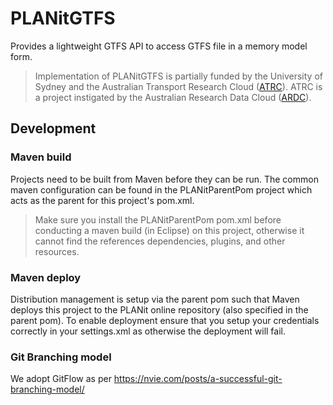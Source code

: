 # PLANitGTFS

Provides a lightweight GTFS API to access GTFS file in a memory model form.

> Implementation of PLANitGTFS is partially funded by the University of Sydney and the Australian Transport Research Cloud ([ATRC](https://ardc.edu.au/project/australian-transport-research-cloud-atrc/)). ATRC is a project instigated by the Australian Research Data Cloud ([ARDC](www.ardc.edu.au)).

## Development

### Maven build 

Projects need to be built from Maven before they can be run. The common maven configuration can be found in the PLANitParentPom project which acts as the parent for this project's pom.xml.

> Make sure you install the PLANitParentPom pom.xml before conducting a maven build (in Eclipse) on this project, otherwise it cannot find the references dependencies, plugins, and other resources.

### Maven deploy

Distribution management is setup via the parent pom such that Maven deploys this project to the PLANit online repository (also specified in the parent pom). To enable deployment ensure that you setup your credentials correctly in your settings.xml as otherwise the deployment will fail.

### Git Branching model

We adopt GitFlow as per https://nvie.com/posts/a-successful-git-branching-model/